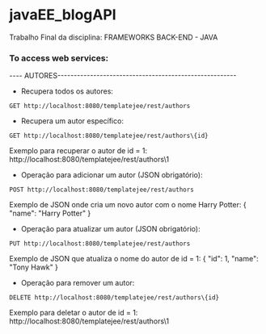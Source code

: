 # javaEE_blogAPI
Trabalho Final da disciplina: FRAMEWORKS BACK-END - JAVA

### To access web services:  
---- AUTORES------------------------------------------------------- 
  * Recupera todos os autores:  
  ```
  GET http://localhost:8080/templatejee/rest/authors
  ```  
      
  * Recupera um autor específico:  
  ```
  GET http://localhost:8080/templatejee/rest/authors\{id}
  ```
  Exemplo para recuperar o autor de id = 1:
  http://localhost:8080/templatejee/rest/authors\1      
    
  * Operação para adicionar um autor (JSON obrigatório):  
  ```
  POST http://localhost:8080/templatejee/rest/authors
  ```  
  Exemplo de JSON onde cria um novo autor com o nome Harry Potter:
  {
    "name": "Harry Potter"
  }  
      
  * Operação para atualizar um autor (JSON obrigatório):  
  ```   
  PUT http://localhost:8080/templatejee/rest/authors
  ```
  Exemplo de JSON que atualiza o nome do autor de id = 1:
  {
    "id": 1,
    "name": "Tony Hawk"
  }  
      
  * Operação para remover um autor:  
  ```   
  DELETE http://localhost:8080/templatejee/rest/authors\{id}
  ```  
  Exemplo para deletar o autor de id = 1:
  http://localhost:8080/templatejee/rest/authors\1
